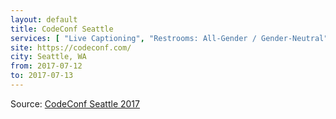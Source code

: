 ```yaml
---
layout: default
title: CodeConf Seattle
services: [ "Live Captioning", "Restrooms: All-Gender / Gender-Neutral", "Nursing / Pumping Room", "Dietary Accommodation" ]
site: https://codeconf.com/
city: Seattle, WA
from: 2017-07-12
to: 2017-07-13
---
```


Source: [CodeConf Seattle 2017](https://codeconf.com/)
